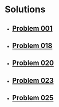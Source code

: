 # Solutions

- ## [Problem 001](problem-001/README.md)

- ## [Problem 018](problem-018/README.md)

- ## [Problem 020](problem-020/README.md)

- ## [Problem 023](problem-023/README.md)

- ## [Problem 025](problem-025/README.md)
